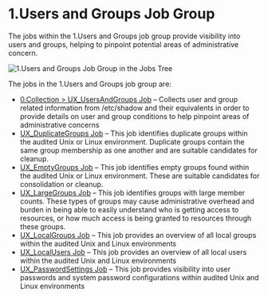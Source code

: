# 1.Users and Groups Job Group

The jobs within the 1.Users and Groups job group provide visibility into users and groups, helping
to pinpoint potential areas of administrative concern.

![1.Users and Groups Job Group in the Jobs Tree](/img/product_docs/accessanalyzer/11.6/accessanalyzer/admin/hostmanagement/jobstree.webp)

The jobs in the 1.Users and Groups job group are:

- [0.Collection > UX_UsersAndGroups Job](/docs/accessanalyzer/11.6/solutions/unix/usersgroups/ux_usersandgroups.md)
  – Collects user and group related information from /etc/shadow and their equivalents in order to
  provide details on user and group conditions to help pinpoint areas of administrative concerns
- [UX_DuplicateGroups Job](/docs/accessanalyzer/11.6/solutions/unix/usersgroups/ux_duplicategroups.md)
  – This job identifies duplicate groups within the audited Unix or Linux environment. Duplicate
  groups contain the same group membership as one another and are suitable candidates for cleanup.
- [UX_EmptyGroups Job](/docs/accessanalyzer/11.6/solutions/unix/usersgroups/ux_emptygroups.md)
  – This job identifies empty groups found within the audited Unix or Linux environment. These are
  suitable candidates for consolidation or cleanup.
- [UX_LargeGroups Job](/docs/accessanalyzer/11.6/solutions/unix/usersgroups/ux_largegroups.md)
  – This job identifies groups with large member counts. These types of groups may cause
  administrative overhead and burden in being able to easily understand who is getting access to
  resources, or how much access is being granted to resources through these groups.
- [UX_LocalGroups Job](/docs/accessanalyzer/11.6/solutions/unix/usersgroups/ux_localgroups.md)
  – This job provides an overview of all local groups within the audited Unix and Linux environments
- [UX_LocalUsers Job](/docs/accessanalyzer/11.6/solutions/unix/usersgroups/ux_localusers.md)
  – This job provides an overview of all local users within the audited Unix and Linux environments
- [UX_PasswordSettings Job](/docs/accessanalyzer/11.6/solutions/unix/usersgroups/ux_passwordsettings.md)
  – This job provides visibility into user passwords and system password configurations within
  audited Unix and Linux environments
